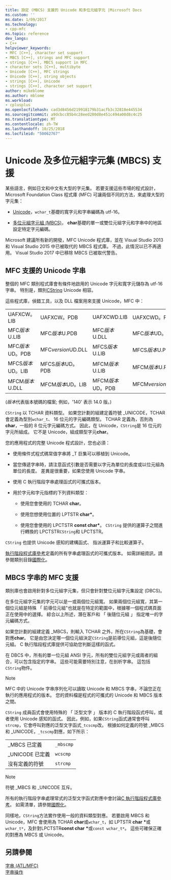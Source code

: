 ```yaml
---
title: 設定 (MBCS) 支援的 Unicode 和多位元組字元 |Microsoft Docs
ms.custom: ''
ms.date: 1/09/2017
ms.technology:
- cpp-mfc
ms.topic: reference
dev_langs:
- C++
helpviewer_keywords:
- MFC [C++], character set support
- MBCS [C++], strings and MFC support
- strings [C++], MBCS support in MFC
- character sets [C++], multibyte
- Unicode [C++], MFC strings
- Unicode [C++], string objects
- strings [C++], Unicode
- strings [C++], character set support
author: mikeblome
ms.author: mblome
ms.workload:
- cplusplus
ms.openlocfilehash: cad3d8456d219918179b31acfb3c32818e445534
ms.sourcegitcommit: a9dcbcc85b4c28eed280d8e451c494a00d8c4c25
ms.translationtype: MT
ms.contentlocale: zh-TW
ms.lasthandoff: 10/25/2018
ms.locfileid: "50062767"
---
```

# <a name="unicode-and-multibyte-character-set-mbcs-support"></a>Unicode 及多位元組字元集 (MBCS) 支援

某些語言，例如日文和中文有大型的字元集。 若要支援這些市場的程式設計，Microsoft Foundation Class 程式庫 (MFC) 可讓兩個不同的方法，來處理大型的字元集：

- [Unicode](#mfc-support-for-unicode-strings)，`wchar_t`基礎的寬字元和字串編碼為 utf-16。

- [多位元組字元組 (MBCS)](#mfc-support-for-mbcs-strings)， **char**基礎的單一或雙位元組字元和字串中的地區設定特定字元編碼。

Microsoft 建議所有新的開發，MFC Unicode 程式庫，並在 Visual Studio 2013 和 Visual Studio 2015 中已被取代的 MBCS 程式庫。 不過，此情況以已不再適用。 Visual Studio 2017 中已移除 MBCS 已被取代警告。

## <a name="mfc-support-for-unicode-strings"></a>MFC 支援的 Unicode 字串

整個的 MFC 類別程式庫會有條件地啟用的 Unicode 字元和寬字元儲存為 utf-16 字串。 特別是，類別[CString](../atl-mfc-shared/reference/cstringt-class.md) Unicode 相容。

這些程式庫，偵錯工具，以及 DLL 檔案用來支援 Unicode，MFC 中：

|||||
|-|-|-|-|
|UAFXCW。LIB|UAFXCW。PDB|UAFXCWD.LIB|UAFXCWD。PDB|
|MFC*版本*U.LIB|MFC*版本*U.PDB|MFC*版本*U.DLL|MFC*版本*UD。LIB|
|MFC*版本*UD。PDB|MFC*version*UD.DLL|MFCS*版本*U.LIB|MFCS*版本*U.PDB|
|MFCS*版本*UD。LIB|MFCS*版本*UD。PDB|MFCM*版本*U.LIB|MFCM*版本*U.PDB|
|MFCM*版本*U.DLL|MFCM*版本*UD。LIB|MFCM*版本*UD。PDB|MFCM*version*UD.DLL|

(*版本*代表版本號碼的檔案; 例如，'140' 表示 14.0 版。)

`CString` 以 TCHAR 資料類型。 如果您計劃的組建定義符號 _UNICODE，TCHAR 會定義為型別`wchar_t`、 16 位元的字元編碼類型。 TCHAR 定義為，否則為**char**，一般的 8 位元字元編碼方式。 因此，在 Unicode，`CString`是 16 位元的字元所組成。 它不是 Unicode，組成類型字元**char**。

您的應用程式的完整 Unicode 程式設計，您也必須：

- 使用條件式程式碼常值字串將 _T 巨集可以移植到 Unicode。

- 當您傳遞字串時，請注意函式引數是否需要以字元為單位的長度或以位元組為單位的長度。 差異是很重要，如果您使用 Unicode 字串。

- 使用 C 執行階段字串處理函式的可攜式版本。

- 用於字元和字元指標的下列資料類型：

   - 使用您會使用的 TCHAR **char**。

   - 使用您想使用位置的 LPTSTR **char**<strong>\*</strong>。

   - 使用您會使用的 LPCTSTR **const char**<strong>\*</strong>。 `CString` 提供的運算子之間進行轉換的 LPCTSTR`CString`和 LPCTSTR。

`CString` 也提供 Unicode 感知的建構函式、 指派運算子和比較運算子。

[執行階段程式庫參考](../c-runtime-library/c-run-time-library-reference.md)定義的所有字串處理函式的可攜式版本。 如需詳細資訊，請參閱類別目錄[國際化](../c-runtime-library/internationalization.md)。

## <a name="mfc-support-for-mbcs-strings"></a>MBCS 字串的 MFC 支援

類別庫也會啟用針對多位元組字元集，但只會針對雙位元組字元集設定 (DBCS)。

在多位元組字元集的字元可以是一或兩個位元組寬。 如果兩個位元組寬，其第一個位元組是特殊 「 前導位元組"也就是在特定的範圍中，根據哪一個程式碼頁面正在使用中的選擇。 綜合以上所述，潛在客戶和 「 後隨位元組 」 指定唯一的字元編碼方式。

如果您計劃的組建定義 _MBCS，則輸入 TCHAR 之外，所在`CString`為基礎，會對應**char**。 它是由您決定哪一個位元組決定`CString`是前導位元組，這是後隨位元組。 C 執行階段程式庫提供可協助您判斷這樣的函式。

在 DBCS 中，所有的單一位元組 ANSI 字元，所有的雙位元組字元或兩者的組合，可以包含指定的字串。 這些可能需要特別注意，在剖析字串。 這包括`CString`物件。

> [!NOTE]
> MFC 中的 Unicode 字串序列化可以讀取 Unicode 和 MBCS 字串，不論您正在執行的應用程式的版本。 您的資料檔是程式的可攜式的 Unicode 和 MBCS 版本之間。

`CString` 成員函式會使用特殊的 「 泛型文字 」 版本的 C 執行階段函式呼叫，或者使用 Unicode 感知的函式。 因此，例如，如果`CString`函式通常會呼叫`strcmp`，它會呼叫對應的泛型文字函式`_tcscmp`改。 根據如何定義的符號 _MBCS 和 _UNICODE，`_tcscmp`對應，如下所示：

|||
|-|-|
|_MBCS 已定義|`_mbscmp`|
|_UNICODE 已定義|`wcscmp`|
|沒有定義的符號|`strcmp`|

> [!NOTE]
> 符號 _MBCS 和 _UNICODE 互斥。

所有的執行階段字串處理常式的泛型文字函式對應中會討論[C 執行階段程式庫參考](../c-runtime-library/c-run-time-library-reference.md)。 如需清單，請參閱[國際化](../c-runtime-library/internationalization.md)。

同樣地，`CString`方法實作使用一般的資料類型對應。 若要啟用 MBCS 和 Unicode，MFC 會使用為 TCHAR **char**或`wchar_t`，如 LPTSTR **char** <strong>\*</strong>或`wchar_t*`，及針對LPCTSTR**const char** <strong>\*</strong>或`const wchar_t*`。 這些可確保正確的對應為 MBCS 或 Unicode。

## <a name="see-also"></a>另請參閱

[字串 (ATL/MFC)](../atl-mfc-shared/strings-atl-mfc.md)<br/>
[字串操作](../c-runtime-library/string-manipulation-crt.md)
